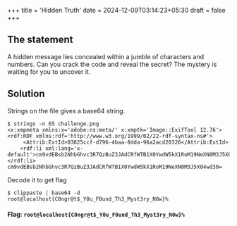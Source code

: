 +++
title = 'Hidden Truth'
date = 2024-12-09T03:14:23+05:30
draft = false
+++

## The statement
A hidden message lies concealed within a jumble of characters and numbers. Can you crack the code and reveal the secret? The mystery is waiting for you to uncover it.

## Solution

Strings on the file gives a base64 string.
```terminal
$ strings -n 65 challenge.png
<x:xmpmeta xmlns:x='adobe:ns:meta/' x:xmptk='Image::ExifTool 12.76'>
<rdf:RDF xmlns:rdf='http://www.w3.org/1999/02/22-rdf-syntax-ns#'>
     <Attrib:ExtId>03825ccf-d796-4baa-8dda-96a2acd20326</Attrib:ExtId>
    <rdf:li xml:lang='x-default'>cm9vdEBsb2NhbGhvc3R7QzBuZ3JAdCRfWTB1X0YwdW5kX1RoM19NeXN0M3J5X04wd30=</rdf:li>
cm9vdEBsb2NhbGhvc3R7QzBuZ3JAdCRfWTB1X0YwdW5kX1RoM19NeXN0M3J5X04wd30=
```

Decode it to get flag
```terminal
$ clippaste | base64 -d
root@localhost{C0ngr@t$_Y0u_F0und_Th3_Myst3ry_N0w}%
```

#### Flag: `root@localhost{C0ngr@t$_Y0u_F0und_Th3_Myst3ry_N0w}%`
